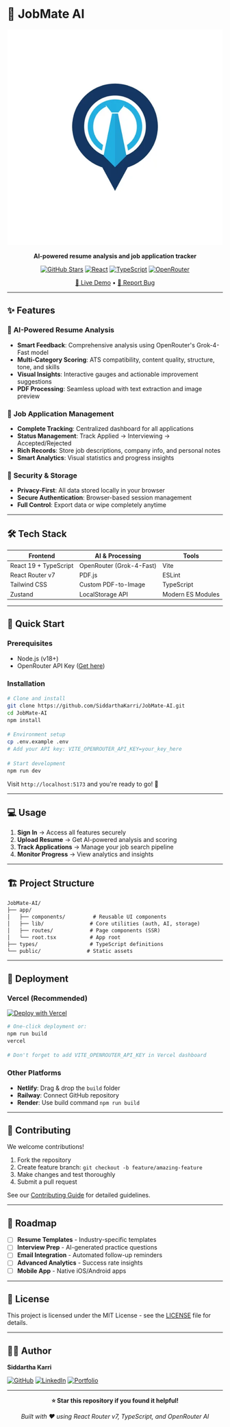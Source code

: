 # 🚀 JobMate AI

<div align="center">

![JobMate AI](/assets/JobMateLogo.jpg)

**AI-powered resume analysis and job application tracker**

[![GitHub Stars](https://img.shields.io/github/stars/SiddarthaKarri/JobMate-AI?style=for-the-badge&logo=github)](https://github.com/SiddarthaKarri/JobMate-AI)
[![React](https://img.shields.io/badge/React-19-61DAFB?style=for-the-badge&logo=react)](https://react.dev/)
[![TypeScript](https://img.shields.io/badge/TypeScript-Latest-3178C6?style=for-the-badge&logo=typescript)](https://www.typescriptlang.org/)
[![OpenRouter](https://img.shields.io/badge/OpenRouter-Grok--4--Fast-FF6B6B?style=for-the-badge)](https://openrouter.ai/)

[🚀 Live Demo](https://jobmate-ai.vercel.app) • [🐛 Report Bug](https://github.com/SiddarthaKarri/JobMate-AI/issues)

</div>

---

## ✨ Features

### 🎯 **AI-Powered Resume Analysis**
- **Smart Feedback**: Comprehensive analysis using OpenRouter's Grok-4-Fast model
- **Multi-Category Scoring**: ATS compatibility, content quality, structure, tone, and skills
- **Visual Insights**: Interactive gauges and actionable improvement suggestions
- **PDF Processing**: Seamless upload with text extraction and image preview

### 💼 **Job Application Management**
- **Complete Tracking**: Centralized dashboard for all applications
- **Status Management**: Track Applied → Interviewing → Accepted/Rejected
- **Rich Records**: Store job descriptions, company info, and personal notes
- **Smart Analytics**: Visual statistics and progress insights

### 🔐 **Security & Storage**
- **Privacy-First**: All data stored locally in your browser
- **Secure Authentication**: Browser-based session management
- **Full Control**: Export data or wipe completely anytime

---

## 🛠️ Tech Stack

| Frontend | AI & Processing | Tools |
|----------|-----------------|-------|
| React 19 + TypeScript | OpenRouter (Grok-4-Fast) | Vite |
| React Router v7 | PDF.js | ESLint |
| Tailwind CSS | Custom PDF-to-Image | TypeScript |
| Zustand | LocalStorage API | Modern ES Modules |

---

## 🚀 Quick Start

### Prerequisites
- Node.js (v18+)
- OpenRouter API Key ([Get here](https://openrouter.ai/))

### Installation
```bash
# Clone and install
git clone https://github.com/SiddarthaKarri/JobMate-AI.git
cd JobMate-AI
npm install

# Environment setup
cp .env.example .env
# Add your API key: VITE_OPENROUTER_API_KEY=your_key_here

# Start development
npm run dev
```

Visit `http://localhost:5173` and you're ready to go! 🎉

---

## 💻 Usage

1. **Sign In** → Access all features securely
2. **Upload Resume** → Get AI-powered analysis and scoring
3. **Track Applications** → Manage your job search pipeline
4. **Monitor Progress** → View analytics and insights

---

## 🏗️ Project Structure

```
JobMate-AI/
├── app/
│   ├── components/         # Reusable UI components
│   ├── lib/               # Core utilities (auth, AI, storage)
│   ├── routes/            # Page components (SSR)
│   └── root.tsx           # App root
├── types/                 # TypeScript definitions
└── public/               # Static assets
```

---

## 🚀 Deployment

### Vercel (Recommended)
[![Deploy with Vercel](https://vercel.com/button)](https://vercel.com/new/clone?repository-url=https://github.com/SiddarthaKarri/JobMate-AI)

```bash
# One-click deployment or:
npm run build
vercel

# Don't forget to add VITE_OPENROUTER_API_KEY in Vercel dashboard
```

### Other Platforms
- **Netlify**: Drag & drop the `build` folder
- **Railway**: Connect GitHub repository
- **Render**: Use build command `npm run build`

---

## 🤝 Contributing

We welcome contributions! 

1. Fork the repository
2. Create feature branch: `git checkout -b feature/amazing-feature`
3. Make changes and test thoroughly
4. Submit a pull request

See our [Contributing Guide](CONTRIBUTING.md) for detailed guidelines.

---

## 🔮 Roadmap

- [ ] **Resume Templates** - Industry-specific templates
- [ ] **Interview Prep** - AI-generated practice questions
- [ ] **Email Integration** - Automated follow-up reminders
- [ ] **Advanced Analytics** - Success rate insights
- [ ] **Mobile App** - Native iOS/Android apps

---

## 📄 License

This project is licensed under the MIT License - see the [LICENSE](LICENSE) file for details.

---

## 👨‍💻 Author

**Siddartha Karri**

[![GitHub](https://img.shields.io/badge/GitHub-100000?style=for-the-badge&logo=github&logoColor=white)](https://github.com/SiddarthaKarri)
[![LinkedIn](https://img.shields.io/badge/LinkedIn-0077B5?style=for-the-badge&logo=linkedin&logoColor=white)](https://linkedin.com/in/siddarthakarri)
[![Portfolio](https://img.shields.io/badge/Portfolio-FF5722?style=for-the-badge&logo=google-chrome&logoColor=white)](https://siddarthakarri.github.io/portfolio/)

---

<div align="center">

**⭐ Star this repository if you found it helpful!**

*Built with ❤️ using React Router v7, TypeScript, and OpenRouter AI*

</div>